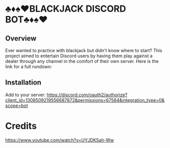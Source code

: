 # ♣️♦️♠️♥️BLACKJACK DISCORD BOT♣️♦️♠️♥️

## Overview
Ever wanted to practice with blackjack but didn't know where to start? This project aimed to entertain Discord users by having them play against a dealer through any channel in the comfort of their own server.
Here is the link for a full rundown:

## Installation
Add to your server: https://discord.com/oauth2/authorize?client_id=1308509219556687872&permissions=67584&integration_type=0&scope=bot

# Credits
https://www.youtube.com/watch?v=UYJDKSah-Ww
